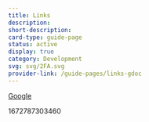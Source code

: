 ```yaml
---
title: Links
description: 
short-description: 
card-type: guide-page
status: active
display: true
category: Development
svg: svg/2FA.svg
provider-link: /guide-pages/links-gdoc
---
```

<div class="content-section">
<div class="section-container" markdown="1">

[Google](https://google.com)
</div>
</div> 1672787303460